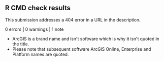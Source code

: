 ## R CMD check results

This submission addresses a 404 error in a URL in the description.

0 errors | 0 warnings | 1 note

* ArcGIS is a brand name and isn't software which is why it isn't quoted in the title.
* Please note that subsequent software ArcGIS Online, Enterprise and Platform names are quoted.
